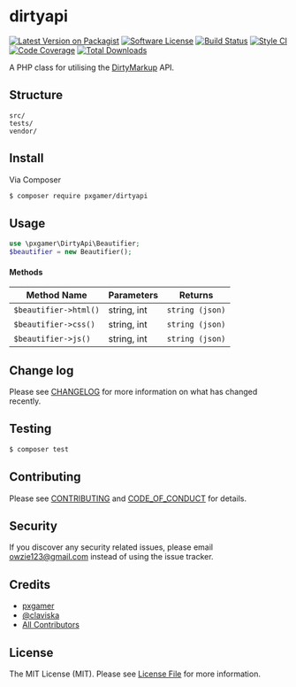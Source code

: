 # dirtyapi

[![Latest Version on Packagist][ico-version]][link-packagist]
[![Software License][ico-license]](LICENSE.md)
[![Build Status][ico-travis]][link-travis]
[![Style CI][ico-styleci]][link-styleci]
[![Code Coverage][ico-code-quality]][link-code-quality]
[![Total Downloads][ico-downloads]][link-downloads]

A PHP class for utilising the [DirtyMarkup] API.

## Structure

```
src/
tests/
vendor/
```

## Install

Via Composer

``` bash
$ composer require pxgamer/dirtyapi
```

## Usage

```php
use \pxgamer\DirtyApi\Beautifier;
$beautifier = new Beautifier();
```

#### Methods

Method Name            | Parameters  | Returns
---------------------- | ----------- | -------
`$beautifier->html()`  | string, int | `string (json)`
`$beautifier->css()`   | string, int | `string (json)`
`$beautifier->js()`    | string, int | `string (json)`

## Change log

Please see [CHANGELOG](CHANGELOG.md) for more information on what has changed recently.

## Testing

``` bash
$ composer test
```

## Contributing

Please see [CONTRIBUTING](CONTRIBUTING.md) and [CODE_OF_CONDUCT](CODE_OF_CONDUCT.md) for details.

## Security

If you discover any security related issues, please email owzie123@gmail.com instead of using the issue tracker.

## Credits

- [pxgamer][link-author]
- [@claviska]
- [All Contributors][link-contributors]

## License

The MIT License (MIT). Please see [License File](LICENSE.md) for more information.

[@claviska]: https://twitter.com/claviska
[DirtyMarkup]: https://dirtymarkup.com

[ico-version]: https://img.shields.io/packagist/v/pxgamer/dirtyapi.svg?style=flat-square
[ico-license]: https://img.shields.io/badge/license-MIT-brightgreen.svg?style=flat-square
[ico-travis]: https://img.shields.io/travis/pxgamer/dirtyapi/master.svg?style=flat-square
[ico-styleci]: https://styleci.io/repos/73825365/shield
[ico-code-quality]: https://img.shields.io/codecov/c/github/pxgamer/dirtyapi.svg?style=flat-square
[ico-downloads]: https://img.shields.io/packagist/dt/pxgamer/dirtyapi.svg?style=flat-square

[link-packagist]: https://packagist.org/packages/pxgamer/dirtyapi
[link-travis]: https://travis-ci.org/pxgamer/dirtyapi
[link-styleci]: https://styleci.io/repos/73825365
[link-code-quality]: https://codecov.io/gh/pxgamer/dirtyapi
[link-downloads]: https://packagist.org/packages/pxgamer/dirtyapi
[link-author]: https://github.com/pxgamer
[link-contributors]: ../../contributors
